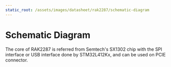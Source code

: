 ```yaml
---
static_root: /assets/images/datasheet/rak2287/schematic-diagram
---
```


# Schematic Diagram

The core of RAK2287 is referred from Semtech's SX1302 chip with the SPI interface or USB interface done by STM32L412Kx, and can be used on PCIE connector.

<rk-img
  :src="`${$frontmatter.static_root}/gpvh8ltdwzxkureac6jq.jpg`"
  width="100%"
  figure-number="1"
  caption="Schematic Diagram of RAK2287"
/>
